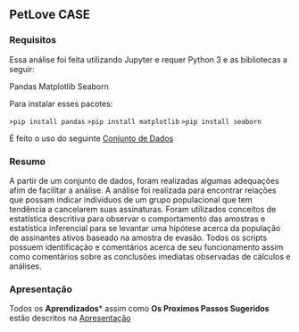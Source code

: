 ## PetLove CASE

### Requisitos

Essa análise foi feita utilizando Jupyter e requer Python 3 e as bibliotecas a seguir:

Pandas
Matplotlib
Seaborn

Para instalar esses pacotes: 

```>pip install pandas```
```>pip install matplotlib```
```>pip install seaborn```

É feito o uso do seguinte [Conjunto de Dados](https://github.com/samuel2pb/Churn/blob/main/data-test-analytics.csv)

### Resumo

A partir de um conjunto de dados, foram realizadas algumas adequações afim de facilitar a análise.
A análise foi realizada para encontrar relações que possam indicar indivíduos de um grupo populacional que tem tendência a cancelarem suas assinaturas. Foram utilizados conceitos de estatística descritiva para observar o comportamento das amostras e estatística inferencial para se levantar uma hipótese acerca da população de assinantes ativos baseado na amostra de evasão. Todos os scripts possuem identificação e comentários acerca de seu funcionamento assim como comentários sobre as conclusões imediatas observadas de cálculos e análises.

### Apresentação
Todos os **Aprendizados*** assim como **Os Proximos Passos Sugeridos** estão descritos na [Apresentação](https://link-url-here.org)
